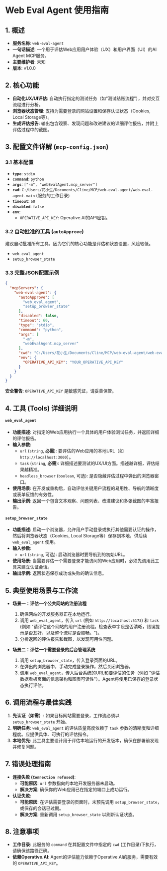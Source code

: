 # Web Eval Agent 使用指南

## 1. 概述

- **服务名称**: `web-eval-agent`
- **一句话描述**: 一个用于评估Web应用用户体验（UX）和用户界面（UI）的AI Agent MCP服务。
- **主要维护者**: 未知
- **版本**: v1.0.0

## 2. 核心功能

- **自动化UX/UI评估**: 自动执行指定的测试任务（如“测试结账流程”），并对交互流程进行分析。
- **浏览器状态管理**: 支持为需要登录的网站设置和保存认证状态（Cookies, Local Storage等）。
- **生成评估报告**: 输出包含观察、发现问题和改进建议的详细评估报告，并附上评估过程中的截图。

## 3. 配置文件详解 (`mcp-config.json`)

### 3.1 基本配置

- **`type`**: `stdio`
- **`command`**: `python`
- **`args`**: `["-m", "webEvalAgent.mcp_server"]`
- **`cwd`**: `C:/Users/花小生/Documents/Cline/MCP/web-eval-agent/web-eval-agent-main` (服务的工作目录)
- **`timeout`**: `60`
- **`disabled`**: `false`
- **`env`**:
  - `OPERATIVE_API_KEY`: Operative.AI的API密钥。

### 3.2 自动批准的工具 (`autoApprove`)

建议自动批准所有工具，因为它们的核心功能是评估和状态设置，风险较低。
- `web_eval_agent`
- `setup_browser_state`

### 3.3 完整JSON配置示例

```json
{
  "mcpServers": {
    "web-eval-agent": {
      "autoApprove": [
        "web_eval_agent",
        "setup_browser_state"
      ],
      "disabled": false,
      "timeout": 60,
      "type": "stdio",
      "command": "python",
      "args": [
        "-m",
        "webEvalAgent.mcp_server"
      ],
      "cwd": "C:/Users/花小生/Documents/Cline/MCP/web-eval-agent/web-eval-agent-main",
      "env": {
        "OPERATIVE_API_KEY": "YOUR_OPERATIVE_API_KEY"
      }
    }
  }
}
```
**安全警告**: `OPERATIVE_API_KEY` 是敏感凭证，请妥善保管。

## 4. 工具 (Tools) 详细说明

#### **`web_eval_agent`**

- **功能描述**: 对指定的Web应用执行一个具体的用户体验测试任务，并返回详细的评估报告。
- **输入参数**:
  - `url` (`string`, **必需**): 要评估的Web应用的本地URL（如 `http://localhost:3000`）。
  - `task` (`string`, **必需**): 详细描述要测试的UX/UI方面。描述越详细，评估结果越精准。
  - `headless_browser` (`boolean`, 可选): 是否隐藏评估过程中弹出的浏览器窗口。
- **使用场景**: 在开发或重构后，自动评估关键用户流程的易用性、导航的清晰度或表单反馈的有效性。
- **输出示例**: 返回一个包含文本观察、问题列表、改进建议和多张截图的丰富报告。

#### **`setup_browser_state`**

- **功能描述**: 启动一个浏览器，允许用户手动登录或执行其他需要认证的操作，然后将浏览器状态（Cookies, Local Storage等）保存到本地，供后续 `web_eval_agent` 使用。
- **输入参数**:
  - `url` (`string`, 可选): 启动浏览器时要导航到的初始URL。
- **使用场景**: 当需要评估一个需要登录才能访问的Web应用时，必须先调用此工具来建立认证会话。
- **输出示例**: 返回状态保存成功或失败的确认信息。

## 5. 典型使用场景与工作流

- **场景一：评估一个公共网站的注册流程**
  1.  确保网站的开发服务器正在本地运行。
  2.  调用 `web_eval_agent`，传入 `url` (例如 `http://localhost:5173`) 和 `task` (例如 "请评估这个网站的用户注册流程。检查表单字段是否清晰，错误提示是否友好，以及整个流程是否顺畅。")。
  3.  分析返回的评估报告和截图，以发现可用性问题。

- **场景二：评估一个需要登录的后台管理系统**
  1.  调用 `setup_browser_state`，传入登录页面的URL。
  2.  在弹出的浏览器中，手动完成登录操作，然后关闭浏览器。
  3.  调用 `web_eval_agent`，传入后台系统的URL和要评估的任务（例如 "评估数据看板页面的信息架构和图表可读性"）。Agent将使用已保存的登录状态执行评估。

## 6. 调用流程与最佳实践

1.  **先认证（如需）**: 如果目标网站需要登录，工作流必须以 `setup_browser_state` 开始。
2.  **明确任务**: `web_eval_agent` 的评估质量高度依赖于 `task` 参数的清晰度和详细程度。应提供具体、可执行的评估指令。
3.  **本地优先**: 此工具主要设计用于评估本地运行的开发版本，确保在部署前发现并修复问题。

## 7. 错误处理指南

- **连接失败 (`Connection refused`)**:
  - **可能原因**: `url` 参数指向的本地开发服务器未启动。
  - **解决方案**: 确保你的Web应用已在指定的端口上成功运行。
- **认证失败**:
  - **可能原因**: 在评估需要登录的页面时，未预先调用 `setup_browser_state`，或保存的会话已过期。
  - **解决方案**: 重新调用 `setup_browser_state` 以刷新认证状态。

## 8. 注意事项

- **工作目录**: 此服务的 `command` 在其配置文件中指定的 `cwd` (工作目录)下执行，请确保该路径正确。
- **依赖Operative.AI**: Agent的评估能力依赖于Operative.AI的服务，需要有效的 `OPERATIVE_API_KEY`。
